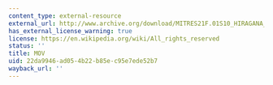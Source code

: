 ```yaml
---
content_type: external-resource
external_url: http://www.archive.org/download/MITRES21F.01S10_HIRAGANA_EXERCISES/2b4.mov
has_external_license_warning: true
license: https://en.wikipedia.org/wiki/All_rights_reserved
status: ''
title: MOV
uid: 22da9946-ad05-4b22-b85e-c95e7ede52b7
wayback_url: ''
---
```

